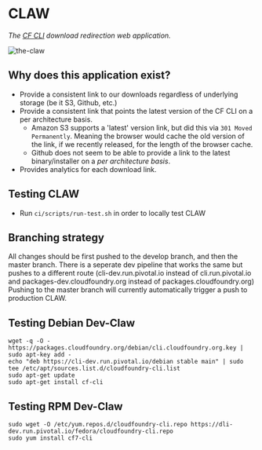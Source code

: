 # CLAW
*The [CF CLI](https://github.com/cloudfoundry/cli) download redirection web application.*

![the-claw](https://2.bp.blogspot.com/-9-Mn5MRztpY/UgOgGPdOlnI/AAAAAAAACUE/Y7-oNBKjE4Y/s1600/claw.jpg)

## Why does this application exist?
* Provide a consistent link to our downloads regardless of underlying storage (be it S3, Github, etc.)
* Provide a consistent link that points the latest version of the CF CLI on a per architecture basis.
  * Amazon S3 supports a 'latest' version link, but did this via `301 Moved Permanently`. Meaning the browser would cache the old version of the link, if we recently released, for the length of the browser cache.
  * Github does not seem to be able to provide a link to the latest binary/installer on a *per architecture basis*.
* Provides analytics for each download link.

## Testing CLAW
* Run `ci/scripts/run-test.sh` in order to locally test CLAW

## Branching strategy
All changes should be first pushed to the develop branch, and then the master branch. There is a seperate dev pipeline that works the same but pushes to a different route (cli-dev.run.pivotal.io instead of cli.run.pivotal.io and packages-dev.cloudfoundry.org instead of packages.cloudfoundry.org) Pushing to the master branch will currently automatically trigger a push to production CLAW.

## Testing Debian Dev-Claw
```
wget -q -O - https://packages.cloudfoundry.org/debian/cli.cloudfoundry.org.key | sudo apt-key add -
echo "deb https://cli-dev.run.pivotal.io/debian stable main" | sudo tee /etc/apt/sources.list.d/cloudfoundry-cli.list
sudo apt-get update
sudo apt-get install cf-cli
```

## Testing RPM Dev-Claw
```
sudo wget -O /etc/yum.repos.d/cloudfoundry-cli.repo https://dli-dev.run.pivotal.io/fedora/cloudfoundry-cli.repo
sudo yum install cf7-cli
```
